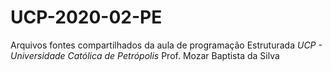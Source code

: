 # UCP-2020-02-PE

Arquivos fontes compartilhados da aula de programação Estruturada
*UCP - Universidade Católica de Petrópolis*
Prof. Mozar Baptista da Silva
